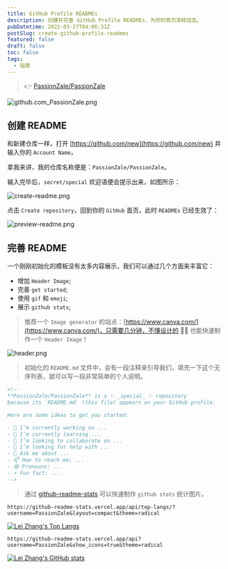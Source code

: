 ```yaml
---
title: GitHub Profile READMEs
description: 创建并完善 GitHub Profile READMEs，为你的首页添砖加瓦。
pubDatetime: 2022-03-27T04:06:31Z
postSlug: create-github-profile-readmes
featured: false
draft: false
toc: false
tags:
  - 指南
---
```


> :point_right: [PassionZale/PassionZale](https://github.com/PassionZale/)

![github.com_PassionZale.png](/images/create-github-profile-readmes/github.com_PassionZale.png)

## 创建 README

和新建仓库一样，打开 [https://github.com/new](https://github.com/new) 并输入你的 `Account Name`，

拿我来讲，我的仓库名称便是：`PassionZale/PassionZale`。

输入完毕后，`secret/special` 欢迎语便会提示出来，如图所示：

![create-readme.png](/images/create-github-profile-readmes/create-readme.png)

点击 `Create repository`，回到你的 `GitHub` 首页，此时 `READMEs` 已经生效了：

![preview-readme.png](/images/create-github-profile-readmes/preview-readme.png)

## 完善 README

一个刚刚初始化的模板没有太多内容展示，我们可以通过几个方面来丰富它：

- 增加 `Header Image`;
- 完善 `get started`;
- 使用 `gif` 和 `emoji`;
- 展示 `github stats`;

> 推荐一个 `Image generator` 的站点：[https://www.canva.com/](https://www.canva.com/)，只需要几分钟，不懂设计的 :technologist: 也能快速制作一个 `Header Image`！

![header.png](/images/create-github-profile-readmes/header.png)

> 初始化的 `README.md` 文件中，会有一段注释来引导我们，填充一下这个无序列表，就可以写一段非常简单的个人说明。

```markdown
<!--
**PassionZale/PassionZale** is a ✨ _special_ ✨ repository
because its `README.md` (this file) appears on your GitHub profile.

Here are some ideas to get you started:

- 🔭 I’m currently working on ...
- 🌱 I’m currently learning ...
- 👯 I’m looking to collaborate on ...
- 🤔 I’m looking for help with ...
- 💬 Ask me about ...
- 📫 How to reach me: ...
- 😄 Pronouns: ...
- ⚡ Fun fact: ...
-->
```

> 通过 [github-readme-stats](https://github.com/anuraghazra/github-readme-stats) 可以快速制作 `github stats` 统计图片。

```shell
https://github-readme-stats.vercel.app/api/top-langs/?username=PassionZale&layout=compact&theme=radical
```

[![Lei Zhang's Top Langs](https://github-readme-stats.vercel.app/api/top-langs/?username=PassionZale&layout=compact&theme=radical)](https://github.com/PassionZale/PassionZale)

```shell
https://github-readme-stats.vercel.app/api?username=PassionZale&show_icons=true&theme=radical
```

[![Lei Zhang's GitHub stats](https://github-readme-stats.vercel.app/api?username=PassionZale&show_icons=true&theme=radical)](https://github.com/PassionZale/PassionZale)
